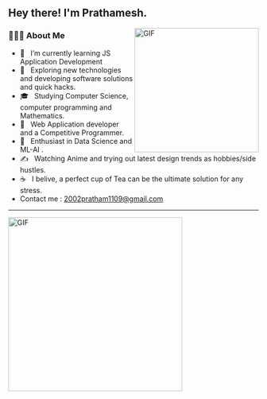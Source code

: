 <h2> Hey there! I'm Prathamesh. </h2>
<img align="right" alt="GIF" src="https://drive.google.com/uc?export=view&id=1s1dTbllENdMMdKe7EL3lTV6grtCwbzl8" width="250"/>
 
<h3> 👨🏻‍💻 About Me </h3>

- 🔭 &nbsp; I’m currently learning JS Application Development
- 🤔 &nbsp; Exploring new technologies and developing software solutions and quick hacks.
- 🎓 &nbsp; Studying Computer Science, computer programming and Mathematics.
- 💼 &nbsp; Web Application developer and a Competitive Programmer.
- 🌱 &nbsp; Enthusiast in Data Science and ML-AI .
- ✍️ &nbsp; Watching Anime and trying out latest design trends as hobbies/side hustles.
- ☕ &nbsp; I belive, a perfect cup of Tea can be the ultimate solution for any stress. 
- Contact me : 2002pratham1109@gmail.com

<hr>
<!-- <img align="right" alt="GIF" src="https://github-readme-stats.vercel.app/api?username=Prathamesh111-netizen&show_icons=true&theme=tokyonight" width="350"/> -->
<img  alt="GIF" src="https://github-readme-stats.vercel.app/api/top-langs/?username=Prathamesh111-netizen&layout=compact" width="350"/>





